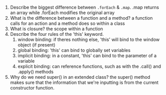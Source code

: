 1. Describe the biggest difference between `.forEach` & `.map`.
    .map returns an array while .forEach modifies the original array
2. What is the difference between a function and a method?
    a function calls for an action and a method does so within a class
3. What is closure?
    the scope within a function
4. Describe the four rules of the 'this' keyword.
    1) window binding: if theres nothing else, 'this' will bind to the window object (if present)
    2) global binding: 'this' can bind to globally set variables
    3) implicit binding: in a constant, 'this' can bind to the parameter of a variable
    4) explicit binding: can reference functions, such as with the .call() and .apply() methods
5. Why do we need super() in an extended class?
    the super() method makes sure that the information that we're inputting is from the current constructor function.